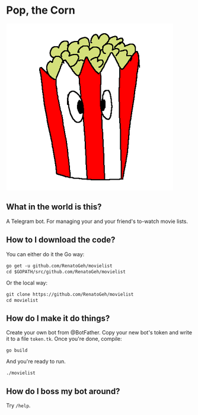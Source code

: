 # Pop, the Corn

![pop](https://raw.githubusercontent.com/RenatoGeh/movielist/master/pop.png)

## What in the world is this?

A Telegram bot. For managing your and your friend's to-watch movie lists.

## How to I download the code?

You can either do it the Go way:

```
go get -u github.com/RenatoGeh/movielist
cd $GOPATH/src/github.com/RenatoGeh/movielist
```

Or the local way:

```
git clone https://github.com/RenatoGeh/movielist
cd movielist
```

## How do I make it do things?

Create your own bot from @BotFather. Copy your new bot's token and write
it to a file `token.tk`. Once you're done, compile:

```
go build
```

And you're ready to run.

```
./movielist
```

## How do I boss my bot around?

Try `/help`.
